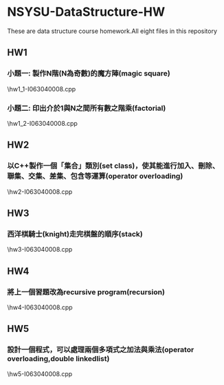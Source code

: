 # NSYSU-DataStructure-HW
These are data structure course homework.All eight files in this repository

## HW1

### 小題一: 製作N階(N為奇數)的魔方陣(magic square)

\hw1_1-I063040008.cpp

### 小題二: 印出介於1與N之間所有數之階乘(factorial)

\hw1_2-I063040008.cpp

## HW2

### 以C++製作一個「集合」類別(set class)，使其能進行加入、刪除、聯集、交集、差集、包含等運算(operator overloading)

\hw2-I063040008.cpp

## HW3

### 西洋棋騎士(knight)走完棋盤的順序(stack)

\hw3-I063040008.cpp

## HW4

### 將上一個習題改為recursive program(recursion)

\hw4-I063040008.cpp

## HW5

### 設計一個程式，可以處理兩個多項式之加法與乘法(operator overloading,double linkedlist)

\hw5-I063040008.cpp
